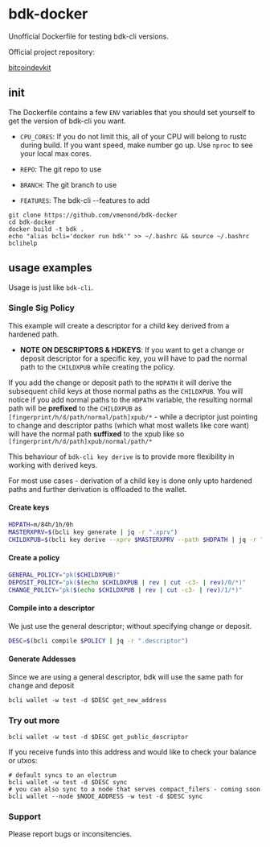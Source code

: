 # bdk-docker
Unofficial Dockerfile for testing bdk-cli versions.

Official project repository:

[bitcoindevkit](https://github.com/bitcoindevkit)

## init

The Dockerfile contains a few `ENV` variables that you should set yourself to get the version of bdk-cli you want.

- `CPU_CORES`: If you do not limit this, all of your CPU will belong to rustc during build.
If you want speed, make number go up. Use `nproc` to see your local max cores.

- `REPO`: The git repo to use

- `BRANCH`: The git branch to use

- `FEATURES`: The bdk-cli --features to add

```
git clone https://github.com/vmenond/bdk-docker
cd bdk-docker
docker build -t bdk .
echo "alias bcli='docker run bdk'" >> ~/.bashrc && source ~/.bashrc
bclihelp 
```

## usage examples

Usage is just like `bdk-cli`. 

### Single Sig Policy

This example will create a descriptor for a child key derived from a hardened path. 

- <b>NOTE ON DESCRIPTORS & HDKEYS</b>: If you want to get a change or deposit descriptor for a specific key, you will have to pad the normal path to the `CHILDXPUB` while creating the policy. 

If you add the change or deposit path to the `HDPATH` it will derive the subsequent child keys at those normal paths as the `CHILDXPUB`.
You will notice if you add normal paths to the `HDPATH` variable, the resulting normal path will be <b>prefixed</b> to the `CHILDXPUB` as `[fingerprint/h/d/path/normal/path]xpub/*` - while a decriptor just pointing to change and descriptor paths (which what most wallets like core want) will have the normal path <b>suffixed</b> to the xpub like so `[fingerprint/h/d/path]xpub/normal/path/*`

This behaviour of `bdk-cli key derive` is to provide more flexibility in working with derived keys.

For most use cases - derivation of a child key is done only upto hardened paths and further derivation is offloaded to the wallet.

#### Create keys

```bash
HDPATH=m/84h/1h/0h
MASTERXPRV=$(bcli key generate | jq -r ".xprv")
CHILDXPUB=$(bcli key derive --xprv $MASTERXPRV --path $HDPATH | jq -r ".xpub")
```

#### Create a policy
```bash
GENERAL_POLICY="pk($CHILDXPUB)"
DEPOSIT_POLICY="pk($(echo $CHILDXPUB | rev | cut -c3- | rev)/0/*)"
CHANGE_POLICY="pk($(echo $CHILDXPUB | rev | cut -c3- | rev)/1/*)"
```

#### Compile into a descriptor

We just use the general descriptor; without specifying change or deposit.

```bash
DESC=$(bcli compile $POLICY | jq -r ".descriptor")
```

#### Generate Addesses 

Since we are using a general descriptor,  bdk will use the same path for change and deposit

```
bcli wallet -w test -d $DESC get_new_address
```

### Try out more

```
bcli wallet -w test -d $DESC get_public_descriptor
```
If you receive funds into this address and would like to check your balance or utxos:

```
# default syncs to an electrum 
bcli wallet -w test -d $DESC sync
# you can also sync to a node that serves compact_filers - coming soon
bcli wallet --node $NODE_ADDRESS -w test -d $DESC sync
```

### Support

Please report bugs or inconsitencies. 
